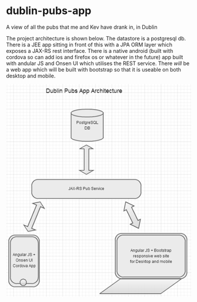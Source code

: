 dublin-pubs-app
===============

A view of all the pubs that me and Kev have drank in, in Dublin


The project architecture is shown below.
The datastore is a postgresql db. 
There is a JEE app sitting in front of this with a JPA ORM layer which exposes a JAX-RS rest interface.
There is a native android (built with cordova so can add ios and firefox os or whatever in the future) app built with andular JS and Onsen UI which utilises the REST service.
There *will* be a web app which will be built with bootstrap so that it is useable on both desktop and mobile.

![alt tag](https://raw.githubusercontent.com/irishshagua/dublin-pubs-app/master/architecture/AppArchitecture.png)